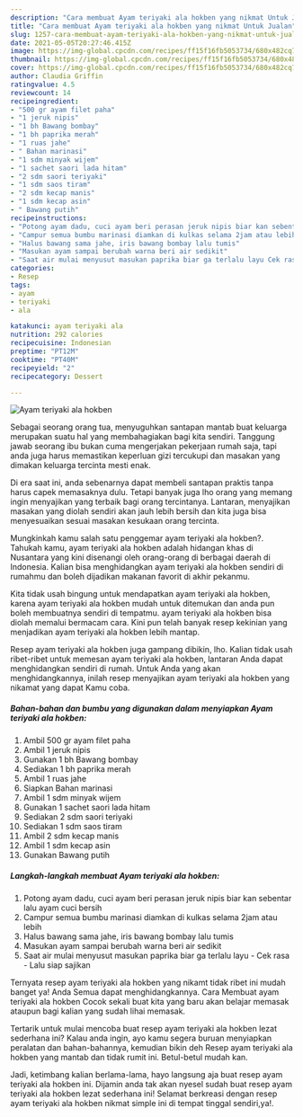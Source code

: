 ```yaml
---
description: "Cara membuat Ayam teriyaki ala hokben yang nikmat Untuk Jualan"
title: "Cara membuat Ayam teriyaki ala hokben yang nikmat Untuk Jualan"
slug: 1257-cara-membuat-ayam-teriyaki-ala-hokben-yang-nikmat-untuk-jualan
date: 2021-05-05T20:27:46.415Z
image: https://img-global.cpcdn.com/recipes/ff15f16fb5053734/680x482cq70/ayam-teriyaki-ala-hokben-foto-resep-utama.jpg
thumbnail: https://img-global.cpcdn.com/recipes/ff15f16fb5053734/680x482cq70/ayam-teriyaki-ala-hokben-foto-resep-utama.jpg
cover: https://img-global.cpcdn.com/recipes/ff15f16fb5053734/680x482cq70/ayam-teriyaki-ala-hokben-foto-resep-utama.jpg
author: Claudia Griffin
ratingvalue: 4.5
reviewcount: 14
recipeingredient:
- "500 gr ayam filet paha"
- "1 jeruk nipis"
- "1 bh Bawang bombay"
- "1 bh paprika merah"
- "1 ruas jahe"
- " Bahan marinasi"
- "1 sdm minyak wijem"
- "1 sachet saori lada hitam"
- "2 sdm saori teriyaki"
- "1 sdm saos tiram"
- "2 sdm kecap manis"
- "1 sdm kecap asin"
- " Bawang putih"
recipeinstructions:
- "Potong ayam dadu, cuci ayam beri perasan jeruk nipis biar kan sebentar lalu ayam cuci bersih"
- "Campur semua bumbu marinasi diamkan di kulkas selama 2jam atau lebih"
- "Halus bawang sama jahe, iris bawang bombay lalu tumis"
- "Masukan ayam sampai berubah warna beri air sedikit"
- "Saat air mulai menyusut masukan paprika biar ga terlalu layu Cek rasa Lalu siap sajikan"
categories:
- Resep
tags:
- ayam
- teriyaki
- ala

katakunci: ayam teriyaki ala 
nutrition: 292 calories
recipecuisine: Indonesian
preptime: "PT12M"
cooktime: "PT40M"
recipeyield: "2"
recipecategory: Dessert

---
```



![Ayam teriyaki ala hokben](https://img-global.cpcdn.com/recipes/ff15f16fb5053734/680x482cq70/ayam-teriyaki-ala-hokben-foto-resep-utama.jpg)

Sebagai seorang orang tua, menyuguhkan santapan mantab buat keluarga merupakan suatu hal yang membahagiakan bagi kita sendiri. Tanggung jawab seorang ibu bukan cuma mengerjakan pekerjaan rumah saja, tapi anda juga harus memastikan keperluan gizi tercukupi dan masakan yang dimakan keluarga tercinta mesti enak.

Di era  saat ini, anda sebenarnya dapat membeli santapan praktis tanpa harus capek memasaknya dulu. Tetapi banyak juga lho orang yang memang ingin menyajikan yang terbaik bagi orang tercintanya. Lantaran, menyajikan masakan yang diolah sendiri akan jauh lebih bersih dan kita juga bisa menyesuaikan sesuai masakan kesukaan orang tercinta. 



Mungkinkah kamu salah satu penggemar ayam teriyaki ala hokben?. Tahukah kamu, ayam teriyaki ala hokben adalah hidangan khas di Nusantara yang kini disenangi oleh orang-orang di berbagai daerah di Indonesia. Kalian bisa menghidangkan ayam teriyaki ala hokben sendiri di rumahmu dan boleh dijadikan makanan favorit di akhir pekanmu.

Kita tidak usah bingung untuk mendapatkan ayam teriyaki ala hokben, karena ayam teriyaki ala hokben mudah untuk ditemukan dan anda pun boleh membuatnya sendiri di tempatmu. ayam teriyaki ala hokben bisa diolah memalui bermacam cara. Kini pun telah banyak resep kekinian yang menjadikan ayam teriyaki ala hokben lebih mantap.

Resep ayam teriyaki ala hokben juga gampang dibikin, lho. Kalian tidak usah ribet-ribet untuk memesan ayam teriyaki ala hokben, lantaran Anda dapat menghidangkan sendiri di rumah. Untuk Anda yang akan menghidangkannya, inilah resep menyajikan ayam teriyaki ala hokben yang nikamat yang dapat Kamu coba.

<!--inarticleads1-->

##### Bahan-bahan dan bumbu yang digunakan dalam menyiapkan Ayam teriyaki ala hokben:

1. Ambil 500 gr ayam filet paha
1. Ambil 1 jeruk nipis
1. Gunakan 1 bh Bawang bombay
1. Sediakan 1 bh paprika merah
1. Ambil 1 ruas jahe
1. Siapkan  Bahan marinasi
1. Ambil 1 sdm minyak wijem
1. Gunakan 1 sachet saori lada hitam
1. Sediakan 2 sdm saori teriyaki
1. Sediakan 1 sdm saos tiram
1. Ambil 2 sdm kecap manis
1. Ambil 1 sdm kecap asin
1. Gunakan  Bawang putih




<!--inarticleads2-->

##### Langkah-langkah membuat Ayam teriyaki ala hokben:

1. Potong ayam dadu, cuci ayam beri perasan jeruk nipis biar kan sebentar lalu ayam cuci bersih
1. Campur semua bumbu marinasi diamkan di kulkas selama 2jam atau lebih
1. Halus bawang sama jahe, iris bawang bombay lalu tumis
1. Masukan ayam sampai berubah warna beri air sedikit
1. Saat air mulai menyusut masukan paprika biar ga terlalu layu - Cek rasa - Lalu siap sajikan




Ternyata resep ayam teriyaki ala hokben yang nikamt tidak ribet ini mudah banget ya! Anda Semua dapat menghidangkannya. Cara Membuat ayam teriyaki ala hokben Cocok sekali buat kita yang baru akan belajar memasak ataupun bagi kalian yang sudah lihai memasak.

Tertarik untuk mulai mencoba buat resep ayam teriyaki ala hokben lezat sederhana ini? Kalau anda ingin, ayo kamu segera buruan menyiapkan peralatan dan bahan-bahannya, kemudian bikin deh Resep ayam teriyaki ala hokben yang mantab dan tidak rumit ini. Betul-betul mudah kan. 

Jadi, ketimbang kalian berlama-lama, hayo langsung aja buat resep ayam teriyaki ala hokben ini. Dijamin anda tak akan nyesel sudah buat resep ayam teriyaki ala hokben lezat sederhana ini! Selamat berkreasi dengan resep ayam teriyaki ala hokben nikmat simple ini di tempat tinggal sendiri,ya!.

